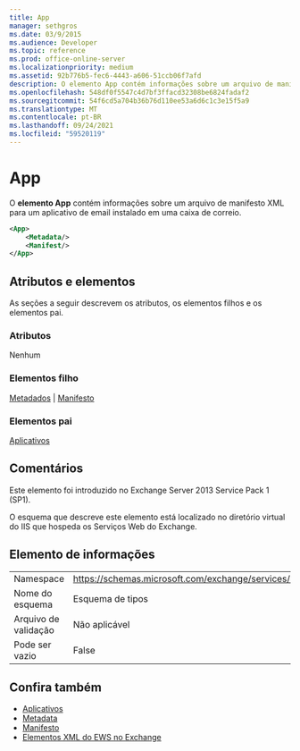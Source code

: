 ```yaml
---
title: App
manager: sethgros
ms.date: 03/9/2015
ms.audience: Developer
ms.topic: reference
ms.prod: office-online-server
ms.localizationpriority: medium
ms.assetid: 92b776b5-fec6-4443-a606-51ccb06f7afd
description: O elemento App contém informações sobre um arquivo de manifesto XML para um aplicativo de email instalado em uma caixa de correio.
ms.openlocfilehash: 548df0f5547c4d7bf3ffacd32308be6824fadaf2
ms.sourcegitcommit: 54f6cd5a704b36b76d110ee53a6d6c1c3e15f5a9
ms.translationtype: MT
ms.contentlocale: pt-BR
ms.lasthandoff: 09/24/2021
ms.locfileid: "59520119"
---
```

# <a name="app"></a>App

O **elemento App** contém informações sobre um arquivo de manifesto XML para um aplicativo de email instalado em uma caixa de correio. 
  
```XML
<App>
    <Metadata/>
    <Manifest/>
</App>
```

## <a name="attributes-and-elements"></a>Atributos e elementos

As seções a seguir descrevem os atributos, os elementos filhos e os elementos pai.
  
### <a name="attributes"></a>Atributos

Nenhum
  
### <a name="child-elements"></a>Elementos filho

[Metadados](metadata-ex15websvcsotherref.md)  |  [Manifesto](manifest.md)
  
### <a name="parent-elements"></a>Elementos pai

[Aplicativos](apps.md)
  
## <a name="remarks"></a>Comentários

Este elemento foi introduzido no Exchange Server 2013 Service Pack 1 (SP1).
  
O esquema que descreve este elemento está localizado no diretório virtual do IIS que hospeda os Serviços Web do Exchange.
  
## <a name="element-information"></a>Elemento de informações

|||
|:-----|:-----|
|Namespace  <br/> |https://schemas.microsoft.com/exchange/services/2006/types  <br/> |
|Nome do esquema  <br/> |Esquema de tipos  <br/> |
|Arquivo de validação  <br/> |Não aplicável  <br/> |
|Pode ser vazio  <br/> |False  <br/> |
   
## <a name="see-also"></a>Confira também

- [Aplicativos](apps.md)
- [Metadata](metadata-ex15websvcsotherref.md)
- [Manifesto](manifest.md)
- [Elementos XML do EWS no Exchange](ews-xml-elements-in-exchange.md)

